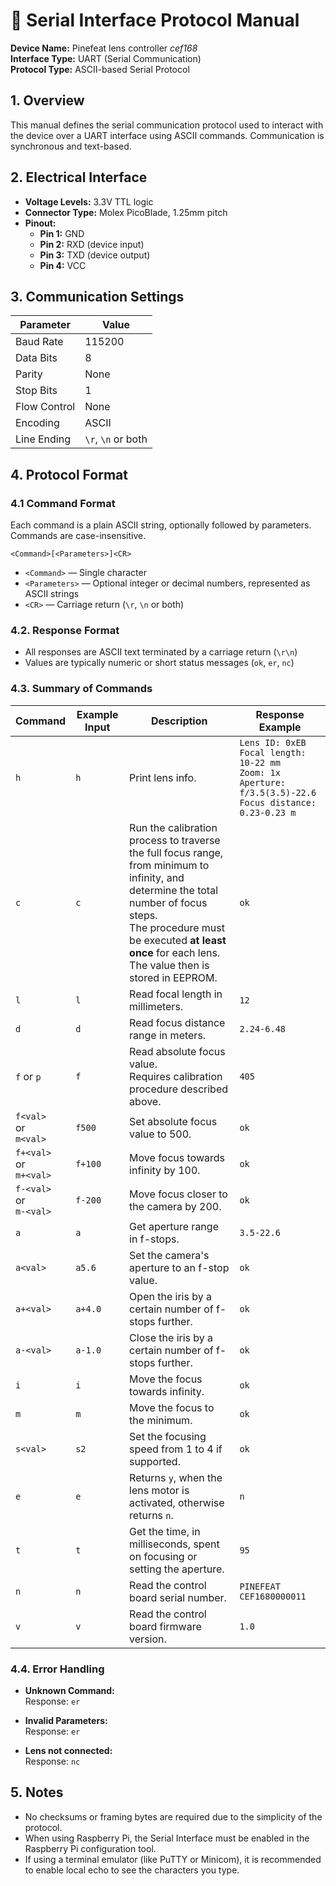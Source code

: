 # 📘 Serial Interface Protocol Manual

**Device Name:** Pinefeat lens controller _cef168_  
**Interface Type:** UART (Serial Communication)  
**Protocol Type:** ASCII-based Serial Protocol

## 1. Overview

This manual defines the serial communication protocol used to interact with the device over a UART interface using ASCII commands. Communication is synchronous and text-based.

## 2. Electrical Interface

- **Voltage Levels:** 3.3V TTL logic
- **Connector Type:** Molex PicoBlade, 1.25mm pitch
- **Pinout:**
  - **Pin 1:** GND
  - **Pin 2:** RXD (device input)
  - **Pin 3:** TXD (device output)
  - **Pin 4:** VCC

## 3. Communication Settings

| Parameter     | Value              |
|---------------|--------------------|
| Baud Rate     | 115200             |
| Data Bits     | 8                  |
| Parity        | None               |
| Stop Bits     | 1                  |
| Flow Control  | None               |
| Encoding      | ASCII              |
| Line Ending   | `\r`, `\n` or both |

## 4. Protocol Format

### 4.1 Command Format

Each command is a plain ASCII string, optionally followed by parameters. Commands are case-insensitive.

```
<Command>[<Parameters>]<CR>
```

- `<Command>` — Single character
- `<Parameters>` — Optional integer or decimal numbers, represented as ASCII strings
- `<CR>` — Carriage return (`\r`, `\n` or both)

### 4.2. Response Format

- All responses are ASCII text terminated by a carriage return (`\r\n`)
- Values are typically numeric or short status messages (`ok`, `er`, `nc`)

### 4.3. Summary of Commands

| Command               | Example Input | Description                                                                                                                                                                                                                                   | Response Example                                                                                                          |
|-----------------------|---------------|-----------------------------------------------------------------------------------------------------------------------------------------------------------------------------------------------------------------------------------------------|---------------------------------------------------------------------------------------------------------------------------|
| `h`                   | `h`           | Print lens info.                                                                                                                                                                                                                              | `Lens ID: 0xEB`<br>`Focal length: 10-22 mm`<br>`Zoom: 1x`<br>`Aperture: f/3.5(3.5)-22.6`<br>`Focus distance: 0.23-0.23 m` |
| `c`                   | `c`           | Run the calibration process to traverse the full focus range, from minimum to infinity, and determine the total number of focus steps.<br>The procedure must be executed **at least once** for each lens. The value then is stored in EEPROM. | `ok`                                                                                                                      |
| `l`                   | `l`           | Read focal length in millimeters.                                                                                                                                                                                                             | `12`                                                                                                                      |
| `d`                   | `d`           | Read focus distance range in meters.                                                                                                                                                                                                          | `2.24-6.48`                                                                                                               |
| `f` or `p`            | `f`           | Read absolute focus value.<br>Requires calibration procedure described above.                                                                                                                                                                 | `405`                                                                                                                     |
| `f<val>`<br>or<br>`m<val>` | `f500`        | Set absolute focus value to 500.                                                                                                                                                                                                              | `ok`                                                                                                                      |
| `f+<val>`<br>or<br>`m+<val>` | `f+100`       | Move focus towards infinity by 100.                                                                                                                                                                                                           | `ok`                                                                                                                      |
| `f-<val>`<br>or<br>`m-<val>` | `f-200`       | Move focus closer to the camera by 200.                                                                                                                                                                                                       | `ok`                                                                                                                      |
| `a`                   | `a`           | Get aperture range in f-stops.                                                                                                                                                                                                                | `3.5-22.6`                                                                                                                |
| `a<val>`              | `a5.6`        | Set the camera's aperture to an f-stop value.                                                                                                                                                                                                 | `ok`                                                                                                                      |
| `a+<val>`             | `a+4.0`       | Open the iris by a certain number of f-stops further.                                                                                                                                                                                         | `ok`                                                                                                                      |
| `a-<val>`             | `a-1.0`       | Close the iris by a certain number of f-stops further.                                                                                                                                                                                        | `ok`                                                                                                                      |
| `i`                   | `i`           | Move the focus towards infinity.                                                                                                                                                                                                              | `ok`                                                                                                                      |
| `m`                   | `m`           | Move the focus to the minimum.                                                                                                                                                                                                                | `ok`                                                                                                                      |
| `s<val>`              | `s2`          | Set the focusing speed from 1 to 4 if supported.                                                                                                                                                                                              | `ok`                                                                                                                      |
| `e`                   | `e`           | Returns `y`, when the lens motor is activated, otherwise returns `n`.                                                                                                                                                                         | `n`                                                                                                                       |
| `t`                   | `t`           | Get the time, in milliseconds, spent on focusing or setting the aperture.                                                                                                                                                                     | `95`                                                                                                                      |
| `n`                   | `n`           | Read the control board serial number.                                                                                                                                                                                                         | `PINEFEAT CEF1680000011`                                                                                                              |
| `v`                   | `v`           | Read the control board firmware version.                                                                                                                                                                                                                    | `1.0`                                                                                                                     |



### 4.4. Error Handling

- **Unknown Command:**  
  Response: `er`

- **Invalid Parameters:**  
  Response: `er`

- **Lens not connected:**  
  Response: `nc`

## 5. Notes

- No checksums or framing bytes are required due to the simplicity of the protocol.
- When using Raspberry Pi, the Serial Interface must be enabled in the Raspberry Pi configuration tool.
- If using a terminal emulator (like PuTTY or Minicom), it is recommended to enable local echo to see the characters you type.
